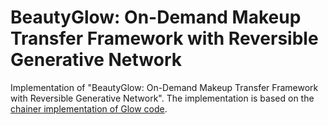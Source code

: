 # BeautyGlow: On-Demand Makeup Transfer Framework with Reversible Generative Network
Implementation of "BeautyGlow: On-Demand Makeup Transfer Framework with Reversible Generative Network". The implementation is based on the [chainer implementation of Glow code](https://github.com/musyoku/chainer-glow).
